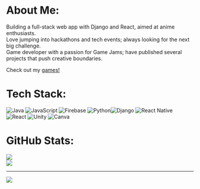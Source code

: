 # About Me:
Building a full-stack web app with Django and React, aimed at anime enthusiasts.<br>Love jumping into hackathons and tech events; always looking for the next big challenge.<br>Game developer with a passion for Game Jams; have published several projects that push creative boundaries.

Check out my [games!](https://letsbecool.itch.io)

# Tech Stack:
![Java](https://img.shields.io/badge/java-%23ED8B00.svg?style=flat&logo=openjdk&logoColor=white) ![JavaScript](https://img.shields.io/badge/javascript-%23323330.svg?style=flat&logo=javascript&logoColor=%23F7DF1E) ![Firebase](https://img.shields.io/badge/firebase-%23039BE5.svg?style=flat&logo=firebase) ![Python](https://img.shields.io/badge/python-3670A0?style=flat&logo=python&logoColor=ffdd54)![Django](https://img.shields.io/badge/django-%23092E20.svg?style=flat&logo=django&logoColor=white) ![React Native](https://img.shields.io/badge/react_native-%2320232a.svg?style=flat&logo=react&logoColor=%2361DAFB) ![React](https://img.shields.io/badge/react-%2320232a.svg?style=flat&logo=react&logoColor=%2361DAFB) ![Unity](https://img.shields.io/badge/unity-%23000000.svg?style=flat&logo=unity&logoColor=white) ![Canva](https://img.shields.io/badge/Canva-%2300C4CC.svg?style=flat&logo=Canva&logoColor=white)
# GitHub Stats:
![](https://github-readme-stats.vercel.app/api?username=letsbecool9792&theme=blueberry&hide_border=false&include_all_commits=true&count_private=true)<br/>
![](https://github-readme-streak-stats.herokuapp.com/?user=letsbecool9792&theme=blueberry&hide_border=false)<br/>

---
[![](https://visitcount.itsvg.in/api?id=letsbecool9792&icon=0&color=0)](https://visitcount.itsvg.in)
